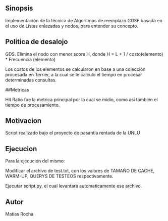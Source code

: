 ## Sinopsis

Implementación de la técnica de Algoritmos de reemplazo GDSF basada en el uso de Listas enlazadas y nodos, para entender su concepto.

## Politica de desalojo

GDS. Elimina el nodo con menor score H, donde H = L + 1 / costo(elemento) * Frecuencia (elemento)

Los costos de los elementos se calcularon en base a una colección procesada en Terrier, a la cual se le calculo el tiempo en procesar determinadas consultas.

##Metricas

Hit Ratio fue la metrica principal por la cual se midio, como asi también el tiempo de procesamiento.

## Motivacion

Script realizado bajo el proyecto de pasantía rentada de la UNLU


## Ejecucion

Para la ejecución del mismo:

Modificar el archivo de test.txt, con los valores de TAMAÑO DE CACHE, WARM-UP, QUERYS DE TESTEOS respectivamente.

Ejecutar script.py, el cual levantará automaticamente ese archivo.

## Autor

Matías Rocha
